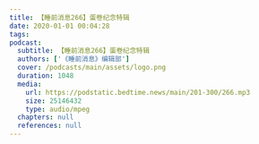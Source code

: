 ```yaml
---
title: 【睡前消息266】蛋卷纪念特辑
date: 2020-01-01 00:04:28
tags:
podcast:
  subtitle: 【睡前消息266】蛋卷纪念特辑
  authors: ['《睡前消息》编辑部']
  cover: /podcasts/main/assets/logo.png
  duration: 1048
  media:
    url: https://podstatic.bedtime.news/main/201-300/266.mp3
    size: 25146432
    type: audio/mpeg
  chapters: null
  references: null
---
```

